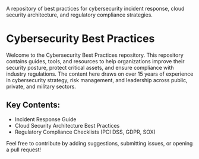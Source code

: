 A repository of best practices for cybersecurity incident response, cloud security architecture, and regulatory compliance strategies.
# Cybersecurity Best Practices

Welcome to the Cybersecurity Best Practices repository. This repository contains guides, tools, and resources to help organizations improve their security posture, protect critical assets, and ensure compliance with industry regulations. The content here draws on over 15 years of experience in cybersecurity strategy, risk management, and leadership across public, private, and military sectors.

## Key Contents:
- Incident Response Guide
- Cloud Security Architecture Best Practices
- Regulatory Compliance Checklists (PCI DSS, GDPR, SOX)

Feel free to contribute by adding suggestions, submitting issues, or opening a pull request!
